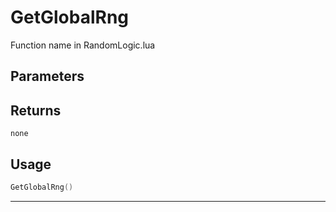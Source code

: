 # GetGlobalRng

Function name in RandomLogic.lua

## Parameters

## Returns

`none`

## Usage

```lua
GetGlobalRng()
```

---
